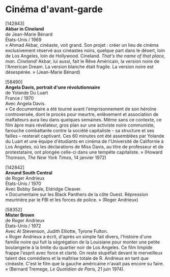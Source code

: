 # Cinéma d'avant-garde

[142843]  
**Akbar in Cineland**  
de Jean-Marie Bénard  
États-Unis / 1969  
« Ahmad Akbar, cinéaste, voit grand. Son projet : créer un lieu de cinéma exclusivement réservé aux cinéastes noirs, quelque part dans le désert, loin de Los Angeles, loin de Hollywood. Cineland. _That's the name of that place, man. Cineland!_ Akbar, lui aussi, fait le Rêve Américain, la version noire de l'American Dream. La version blanche était fragile. La version noire est désespérée. » (Jean-Marie Bénard)

[58490]  
**Angela Davis, portrait d'une révolutionnaire**  
de Yolande Du Luart  
France / 1970  
Avec Angela Davis.  
« Ce documentaire a été tourné avant l'emprisonnement de son héroïne controversée, dont le procès pour meurtre, enlèvement et association de malfaiteurs aura lieu dans quelques semaines. Même sans ce contexte, ce film âpre mais révélateur, gros plan sur une activiste noire communiste, farouche combattante contre la société capitaliste – sa structure et ses failles – resterait captivant. Ces 60 minutes ont été assemblées par Yolande du Luart et une équipe d'étudiants en cinéma de l'Université de Californie à Los Angeles, où les déclarations de Miss Davis, au titre de professeur et de protestataire, ont plongée celle-ci dans une tempête capitaliste. » (Howard Thomson, _The New York Times_, 14 janvier 1972)

[142842]  
**Around South Central**  
de Roger Andrieux  
États-Unis / 1970  
Avec Bobby Seale, Eldridge Cleaver.  
« Documentaire sur les Black Panthers de la côte Ouest. Répression meurtrière par le FBI et les forces de police. » (Roger Andrieux)

[58352]  
**Mister Brown**  
de Roger Andrieux  
États-Unis / 1972  
Avec Al Stevenson, Judith Elliotte, Tyrone Fulton.  
« Roger Andrieux a écrit, d'après un simple fait divers, l'histoire d'une famille noire qui fuit la ségrégation de la Louisiane pour monter une petite boulangerie à la limite du quartier noir de Los Angeles. Ce film limpide frappe l'esprit avec force et clarté. On reste stupéfait devant le merveilleux talent des comédiens et la maîtrise totale de R. Andrieux en tant que cinéaste. C'est le film que la gauche américaine n'avait pas encore su faire. » (Bernard Tremege, _Le Quotidien de Paris_, 21 juin 1974).

